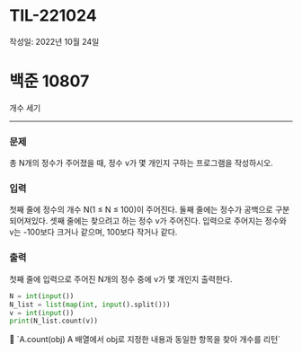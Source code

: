 # TIL-221024

작성일: 2022년 10월 24일

# 백준 10807

개수 세기

---

### 문제

총 N개의 정수가 주어졌을 때, 정수 v가 몇 개인지 구하는 프로그램을 작성하시오.

### 입력

첫째 줄에 정수의 개수 N(1 ≤ N ≤ 100)이 주어진다. 둘째 줄에는 정수가 공백으로 구분되어져있다. 셋째 줄에는 찾으려고 하는 정수 v가 주어진다. 입력으로 주어지는 정수와 v는 -100보다 크거나 같으며, 100보다 작거나 같다.

### 출력

첫째 줄에 입력으로 주어진 N개의 정수 중에 v가 몇 개인지 출력한다.

```python
N = int(input())
N_list = list(map(int, input().split()))
v = int(input())
print(N_list.count(v))
```

<aside>
📌 `A.count(obj)
A 배열에서 obj로 지정한 내용과 동일한 항목을 찾아 개수를 리턴`

</aside>